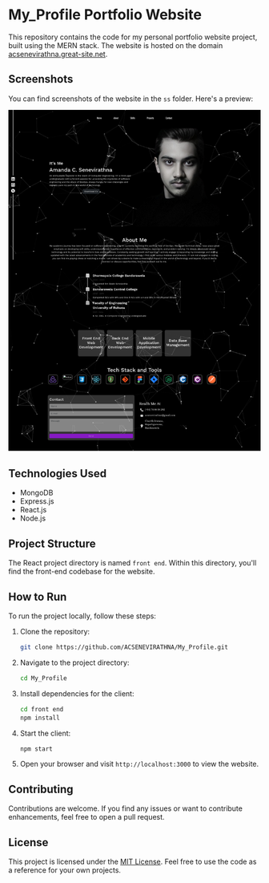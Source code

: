 # My_Profile Portfolio Website

This repository contains the code for my personal portfolio website project, built using the MERN stack. The website is hosted on the domain [acsenevirathna.great-site.net](https://acsenevirathna.great-site.net).

## Screenshots

You can find screenshots of the website in the `ss` folder. Here's a preview:

![Screenshot](ss/ACSenevirathna.png)

## Technologies Used

- MongoDB
- Express.js
- React.js
- Node.js

## Project Structure

The React project directory is named `front end`. Within this directory, you'll find the front-end codebase for the website.

## How to Run

To run the project locally, follow these steps:

1. Clone the repository:

   ```bash
   git clone https://github.com/ACSENEVIRATHNA/My_Profile.git
   ```

2. Navigate to the project directory:

   ```bash
   cd My_Profile
   ```

3. Install dependencies for the client:

   ```bash
   cd front end
   npm install

4. Start the client:

   ```bash
   npm start
   ```

5. Open your browser and visit `http://localhost:3000` to view the website.

## Contributing

Contributions are welcome. If you find any issues or want to contribute enhancements, feel free to open a pull request.

## License

This project is licensed under the [MIT License](LICENSE). Feel free to use the code as a reference for your own projects.

